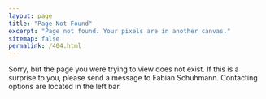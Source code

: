 ```yaml
---
layout: page
title: "Page Not Found"
excerpt: "Page not found. Your pixels are in another canvas."
sitemap: false
permalink: /404.html
---
```


Sorry, but the page you were trying to view does not exist. If this is a surprise to you, please send a message to Fabian Schuhmann. Contacting options are located in the left bar.

